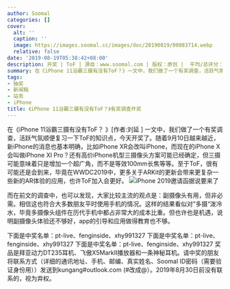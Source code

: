 ```yaml
---
author: Soomal
categories: []
cover:
  alt: ''
  caption: ''
  image: https://images.soomal.cc/images/doc/20190819/00083714.webp
  relative: false
date: '2019-08-19T05:38:42+08:00'
description: 开奖 | ToF | 源自：www.soomal.com | 版权：原创 |  平均/总评分：10.00/60
summary: 在《iPhone 11浴霸三摄有没有ToF？》一文中，我们做了一个有奖调查，活跃气氛顺便复习一下ToF的知识点，今天开奖了。随着9月10日越来越近，新iPhone的消息也基本明确，比如三摄的确定，命名带Pro等灯等灯，最重要看看你有没有中奖……
tags:
- 抽奖
- 新闻稿
- 站务
- iPhone
title: 《iPhone 11浴霸三摄有没有ToF？》有奖调查开奖
---
```


在《iPhone 11浴霸三摄有没有ToF？ 》[作者:刘延 ]
一文中，我们做了一个有奖调查，活跃气氛顺便复习一下ToF的知识点，今天开奖了。随着9月10日越来越近，新iPhone的消息也基本明确，比如iPhone XR会改叫iPhone，而现在的iPhone X会叫做iPhone XI Pro？还有高价iPhone机型三摄像头方案可能已经确定，但三摄可能意味着只是增加一个超广角，而不是等效100mm长焦等等。至于ToF，很有可能还是会到来，毕竟在WWDC2019中，更多关于ARKit的更新会带来更复杂一些新的AR体验的应用，也许ToF加入会更好。
![iPhone 2019邀请函据说要来了](https://images.soomal.cc/images/doc/20190819/00083707.webp)




而在前文的调查中，也可以发现，大家比较主流的观点是：副摄像头有用，但非必需。相信这也符合大多数朋友平时使用手机的情况。这样的结果看似对”多摄“泼冷水，毕竟多摄像头组件在历代手机中都占非常大的成本比重。但也许也是机遇，说明副摄像头体验还不够好，app的引导和应用做得教育也不够。

下面是中奖名单：pt-live、fenginside、xhy991327
下面是中奖名单：pt-live、fenginside、xhy991327
下面是中奖名单：pt-live、fenginside、xhy991327
奖品是拜亚动力DT235耳机、飞傲X5MarkII播放器和一条神秘耳机。请中奖的朋友将联系方式（详细的通讯地址、手机、邮编、真实姓名、Soomal ID密码（需要验证身份用））发送到kungang#outlook.com (#改成@）。2019年8月30日前没有联系的，视为弃权。